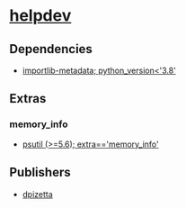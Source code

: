 # [helpdev](https://pypi.org/project/helpdev)

## Dependencies
- [importlib-metadata; python_version<'3.8'](packages/i/importlib-metadata.md)


## Extras

### memory_info
- [psutil (>=5.6); extra=='memory_info'](packages/p/psutil.md)


## Publishers
- [dpizetta](https://pypi.org/user/dpizetta)


